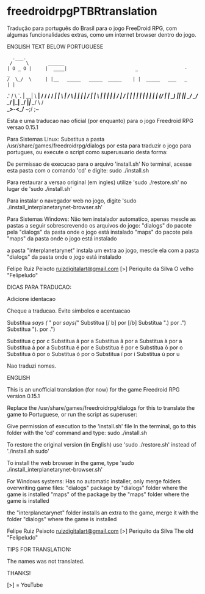 # freedroidrpgPTBRtranslation
Tradução para português do Brasil para o jogo FreeDroid RPG, com algumas funcionalidades extras, como um internet browser dentro do jogo.

ENGLISH TEXT BELOW PORTUGUESE

      .___.
     /     \       ______
    | O _ O |     |  ____|                         _                 -      _
    /  \_/  \     | |__   _____   _____  _____    | |  _____   ___   _     | |
  .' /     \ `.   |  __| \   __| /  __/ /  __/  __| | \   __| /   \ | |  __| |
 / _|       |_ \  | |     | |    | _/_  | _/_  |    |  | |    |   | | | |    |
(_/ |       | \_) |_|     |_|    \____/ \____/ \____/  |_|    \___/ |_| \____/
    \       /     
   __\_>-<_/__
   ~;/     \;~

Esta e uma traducao nao oficial (por enquanto) para o jogo Freedroid RPG versao 0.15.1

Para Sistemas Linux:
Substitua a pasta /usr/share/games/freedroidrpg/dialogs por esta para traduzir o jogo para portugues, ou execute o script como superusuario desta forma:

De permissao de execucao para o arquivo 'install.sh'
No terminal, acesse esta pasta com o comando 'cd' e digite:
	sudo ./install.sh

Para restaurar a versao original (em ingles) utilize 'sudo ./restore.sh' no lugar de 'sudo ./install.sh'

Para instalar o navegador web no jogo, digite 'sudo ./install_interplanetarynet-browser.sh'

Para Sistemas Windows:
Não tem instalador automatico, apenas mescle as pastas a seguir sobrescrevendo os arquivos do jogo:
"dialogs" do pacote pela "dialogs" da pasta onde o jogo está instalado
"maps" do pacote pela "maps" da pasta onde o jogo está instalado

a pasta "interplanetarynet" instala um extra ao jogo, mescle ela com a pasta "dialogs"  da pasta onde o jogo está instalado

Felipe Ruiz Peixoto
ruizdigitalart@gmail.com
[>] Periquito da Silva
O velho "Felipeludo"

DICAS PARA TRADUCAO:

Adicione identacao

Cheque a traducao. Evite simbolos e acentuacao

Substitua _says (_ " por _says(_"
Substitua [/ b] por [/b]
Substitua ".) por .")
Substitua "). por .")

Substitua ç por c
Substitua ã por a
Substitua â por a
Substitua à por a
Substitua á por a
Substitua é por e
Substitua ê por e
Substitua ô por o
Substitua õ por o
Substitua ó por o
Substitua í por i
Substitua ú por u

Nao traduzi nomes.

ENGLISH

This is an unofficial translation (for now) for the game Freedroid RPG version 0.15.1

Replace the /usr/share/games/freedroidrpg/dialogs for this to translate the game to Portuguese, or run the script as superuser:

Give permission of execution to the 'install.sh' file
In the terminal, go to this folder with the 'cd' command and type:
sudo ./install.sh

To restore the original version (in English) use 'sudo ./restore.sh' instead of './install.sh sudo'

To install the web browser in the game, type 'sudo ./install_interplanetarynet-browser.sh'

For Windows systems:
Has no automatic installer, only merge folders overwriting game files:
"dialogs" package by "dialogs" folder where the game is installed
"maps" of the package by the "maps" folder where the game is installed

the "interplanetarynet" folder installs an extra to the game, merge it with the folder "dialogs" where the game is installed


Felipe Ruiz Peixoto
ruizdigitalart@gmail.com
[>] Periquito da Silva
The old "Felipeludo"

TIPS FOR TRANSLATION:

The names was not translated.

THANKS!

[>] = YouTube

